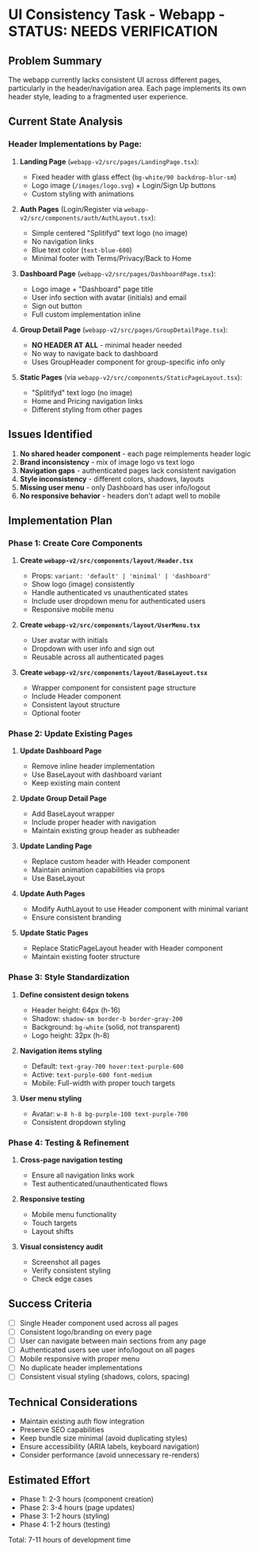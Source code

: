 # UI Consistency Task - Webapp - STATUS: NEEDS VERIFICATION

## Problem Summary

The webapp currently lacks consistent UI across different pages, particularly in the header/navigation area. Each page implements its own header style, leading to a fragmented user experience.

## Current State Analysis

### Header Implementations by Page:

1. **Landing Page** (`webapp-v2/src/pages/LandingPage.tsx`):
   - Fixed header with glass effect (`bg-white/90 backdrop-blur-sm`)
   - Logo image (`/images/logo.svg`) + Login/Sign Up buttons
   - Custom styling with animations

2. **Auth Pages** (Login/Register via `webapp-v2/src/components/auth/AuthLayout.tsx`):
   - Simple centered "Splitifyd" text logo (no image)
   - No navigation links
   - Blue text color (`text-blue-600`)
   - Minimal footer with Terms/Privacy/Back to Home

3. **Dashboard Page** (`webapp-v2/src/pages/DashboardPage.tsx`):
   - Logo image + "Dashboard" page title
   - User info section with avatar (initials) and email
   - Sign out button
   - Full custom implementation inline

4. **Group Detail Page** (`webapp-v2/src/pages/GroupDetailPage.tsx`):
   - **NO HEADER AT ALL** - minimal header needed
   - No way to navigate back to dashboard
   - Uses GroupHeader component for group-specific info only

5. **Static Pages** (via `webapp-v2/src/components/StaticPageLayout.tsx`):
   - "Splitifyd" text logo (no image)
   - Home and Pricing navigation links
   - Different styling from other pages

## Issues Identified

1. **No shared header component** - each page reimplements header logic
2. **Brand inconsistency** - mix of image logo vs text logo
3. **Navigation gaps** - authenticated pages lack consistent navigation
4. **Style inconsistency** - different colors, shadows, layouts
5. **Missing user menu** - only Dashboard has user info/logout
6. **No responsive behavior** - headers don't adapt well to mobile

## Implementation Plan

### Phase 1: Create Core Components

1. **Create `webapp-v2/src/components/layout/Header.tsx`**
   - Props: `variant: 'default' | 'minimal' | 'dashboard'`
   - Show logo (image) consistently
   - Handle authenticated vs unauthenticated states
   - Include user dropdown menu for authenticated users
   - Responsive mobile menu

2. **Create `webapp-v2/src/components/layout/UserMenu.tsx`**
   - User avatar with initials
   - Dropdown with user info and sign out
   - Reusable across all authenticated pages

3. **Create `webapp-v2/src/components/layout/BaseLayout.tsx`**
   - Wrapper component for consistent page structure
   - Include Header component
   - Consistent layout structure
   - Optional footer

### Phase 2: Update Existing Pages

1. **Update Dashboard Page**
   - Remove inline header implementation
   - Use BaseLayout with dashboard variant
   - Keep existing main content

2. **Update Group Detail Page**
   - Add BaseLayout wrapper
   - Include proper header with navigation
   - Maintain existing group header as subheader

3. **Update Landing Page**
   - Replace custom header with Header component
   - Maintain animation capabilities via props
   - Use BaseLayout

4. **Update Auth Pages**
   - Modify AuthLayout to use Header component with minimal variant
   - Ensure consistent branding

5. **Update Static Pages**
   - Replace StaticPageLayout header with Header component
   - Maintain existing footer structure

### Phase 3: Style Standardization

1. **Define consistent design tokens**
   - Header height: 64px (h-16)
   - Shadow: `shadow-sm border-b border-gray-200`
   - Background: `bg-white` (solid, not transparent)
   - Logo height: 32px (h-8)

2. **Navigation items styling**
   - Default: `text-gray-700 hover:text-purple-600`
   - Active: `text-purple-600 font-medium`
   - Mobile: Full-width with proper touch targets

3. **User menu styling**
   - Avatar: `w-8 h-8 bg-purple-100 text-purple-700`
   - Consistent dropdown styling

### Phase 4: Testing & Refinement

1. **Cross-page navigation testing**
   - Ensure all navigation links work
   - Test authenticated/unauthenticated flows

2. **Responsive testing**
   - Mobile menu functionality
   - Touch targets
   - Layout shifts

3. **Visual consistency audit**
   - Screenshot all pages
   - Verify consistent styling
   - Check edge cases

## Success Criteria

- [ ] Single Header component used across all pages
- [ ] Consistent logo/branding on every page
- [ ] User can navigate between main sections from any page
- [ ] Authenticated users see user info/logout on all pages
- [ ] Mobile responsive with proper menu
- [ ] No duplicate header implementations
- [ ] Consistent visual styling (shadows, colors, spacing)

## Technical Considerations

- Maintain existing auth flow integration
- Preserve SEO capabilities
- Keep bundle size minimal (avoid duplicating styles)
- Ensure accessibility (ARIA labels, keyboard navigation)
- Consider performance (avoid unnecessary re-renders)

## Estimated Effort

- Phase 1: 2-3 hours (component creation)
- Phase 2: 3-4 hours (page updates)
- Phase 3: 1-2 hours (styling)
- Phase 4: 1-2 hours (testing)

Total: 7-11 hours of development time